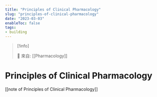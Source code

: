 ```yaml
---
title: "Principles of Clinical Pharmacology"
slug: "principles-of-clinical-pharmacology"
date: "2023-03-03"
enableToc: false
tags:
- building
---
```


> [!info]
>
> 🌱 來自: [[Pharmacology]]

# Principles of Clinical Pharmacology

[[note of Principles of Clinical Pharmacology]]
